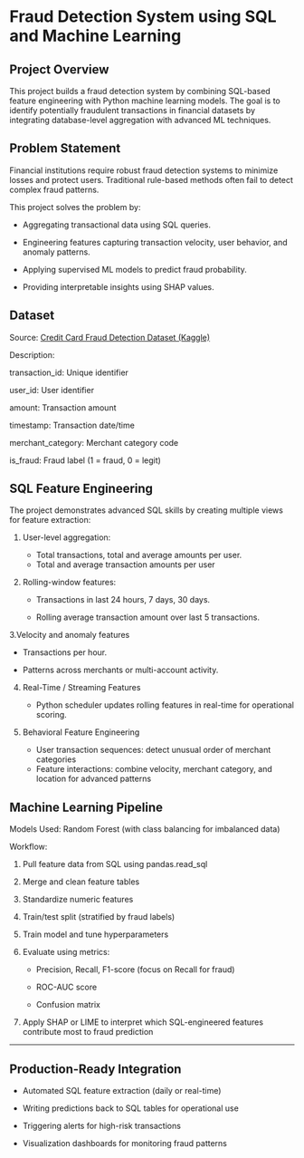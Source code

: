 # Fraud Detection System using SQL and Machine Learning

## Project Overview

This project builds a fraud detection system by combining SQL-based feature engineering with Python machine learning models. The goal is to identify potentially fraudulent transactions in financial datasets by integrating database-level aggregation with advanced ML techniques.

## Problem Statement

Financial institutions require robust fraud detection systems to minimize losses and protect users. Traditional rule-based methods often fail to detect complex fraud patterns.

This project solves the problem by:

* Aggregating transactional data using SQL queries.

* Engineering features capturing transaction velocity, user behavior, and anomaly patterns.

* Applying supervised ML models to predict fraud probability.

* Providing interpretable insights using SHAP values.
  
## Dataset

Source: [Credit Card Fraud Detection Dataset (Kaggle)]()

Description:

transaction_id: Unique identifier

user_id: User identifier

amount: Transaction amount

timestamp: Transaction date/time

merchant_category: Merchant category code

is_fraud: Fraud label (1 = fraud, 0 = legit)

## SQL Feature Engineering

The project demonstrates advanced SQL skills by creating multiple views for feature extraction:

1. User-level aggregation:
   * Total transactions, total and average amounts per user.
   * Total and average transaction amounts per user

2. Rolling-window features:
   * Transactions in last 24 hours, 7 days, 30 days.

   * Rolling average transaction amount over last 5 transactions.

3.Velocity and anomaly features

   * Transactions per hour.

   * Patterns across merchants or multi-account activity.

4. Real-Time / Streaming Features
   * Python scheduler updates rolling features in real-time for operational scoring.

5. Behavioral Feature Engineering
   * User transaction sequences: detect unusual order of merchant categories
   * Feature interactions: combine velocity, merchant category, and location for advanced patterns
  
## Machine Learning Pipeline

Models Used: Random Forest (with class balancing for imbalanced data)

Workflow:

1. Pull feature data from SQL using pandas.read_sql

2. Merge and clean feature tables

3. Standardize numeric features

4. Train/test split (stratified by fraud labels)

5. Train model and tune hyperparameters

6. Evaluate using metrics:

   * Precision, Recall, F1-score (focus on Recall for fraud)

   * ROC-AUC score

   * Confusion matrix

7. Apply SHAP or LIME to interpret which SQL-engineered features contribute most to fraud prediction

----------------------------------------------------------------------------------------------------------------------------------------------------------------------------------------------
## Production-Ready Integration

* Automated SQL feature extraction (daily or real-time)

* Writing predictions back to SQL tables for operational use

* Triggering alerts for high-risk transactions

* Visualization dashboards for monitoring fraud patterns
